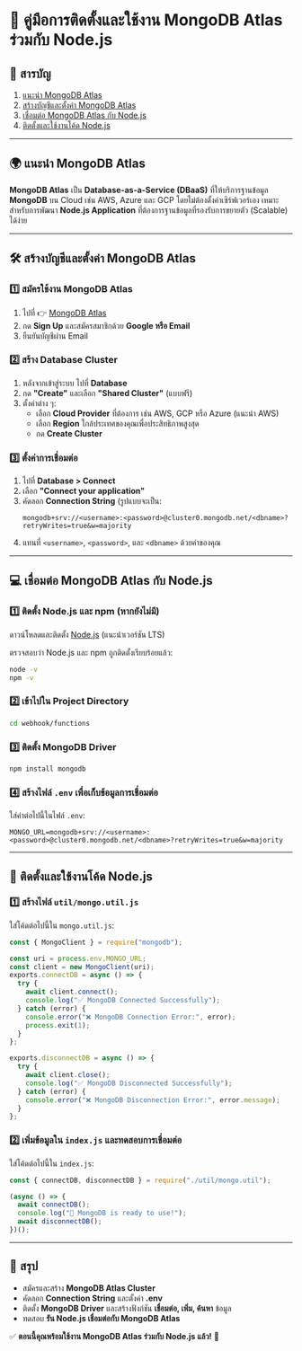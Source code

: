 # 🚀 **คู่มือการติดตั้งและใช้งาน MongoDB Atlas ร่วมกับ Node.js**

## 📌 **สารบัญ**

1. [แนะนำ MongoDB Atlas](#แนะนำ-mongodb-atlas)
2. [สร้างบัญชีและตั้งค่า MongoDB Atlas](#สร้างบัญชีและตั้งค่า-mongodb-atlas)
3. [เชื่อมต่อ MongoDB Atlas กับ Node.js](#เชื่อมต่อ-mongodb-atlas-กับ-nodejs)
4. [ติดตั้งและใช้งานโค้ด Node.js](#ติดตั้งและใช้งานโค้ด-nodejs)

---

## 🌍 **แนะนำ MongoDB Atlas**

**MongoDB Atlas** เป็น **Database-as-a-Service (DBaaS)** ที่ให้บริการฐานข้อมูล **MongoDB** บน Cloud เช่น AWS, Azure และ GCP โดยไม่ต้องตั้งค่าเซิร์ฟเวอร์เอง เหมาะสำหรับการพัฒนา **Node.js Application** ที่ต้องการฐานข้อมูลที่รองรับการขยายตัว (Scalable) ได้ง่าย

---

## 🛠️ **สร้างบัญชีและตั้งค่า MongoDB Atlas**

### 1️⃣ **สมัครใช้งาน MongoDB Atlas**

1. ไปที่ 👉 [MongoDB Atlas](https://www.mongodb.com/cloud/atlas)
2. กด **Sign Up** และสมัครสมาชิกด้วย **Google หรือ Email**
3. ยืนยันบัญชีผ่าน Email

### 2️⃣ **สร้าง Database Cluster**

1. หลังจากเข้าสู่ระบบ ไปที่ **Database**
2. กด **"Create"** และเลือก **"Shared Cluster"** (แบบฟรี)
3. ตั้งค่าต่าง ๆ:
   - เลือก **Cloud Provider** ที่ต้องการ เช่น AWS, GCP หรือ Azure (แนะนำ AWS)
   - เลือก **Region** ใกล้ประเทศของคุณเพื่อประสิทธิภาพสูงสุด
   - กด **Create Cluster**

### 3️⃣ **ตั้งค่าการเชื่อมต่อ**

1. ไปที่ **Database > Connect**
2. เลือก **"Connect your application"**
3. คัดลอก **Connection String** (รูปแบบจะเป็น:
   ```
   mongodb+srv://<username>:<password>@cluster0.mongodb.net/<dbname>?retryWrites=true&w=majority
   ```
4. แทนที่ `<username>`, `<password>`, และ `<dbname>` ด้วยค่าของคุณ

---

## 💻 **เชื่อมต่อ MongoDB Atlas กับ Node.js**

### 1️⃣ **ติดตั้ง Node.js และ npm (หากยังไม่มี)**

ดาวน์โหลดและติดตั้ง [Node.js](https://nodejs.org/) (แนะนำเวอร์ชัน LTS)

ตรวจสอบว่า Node.js และ npm ถูกติดตั้งเรียบร้อยแล้ว:

```sh
node -v
npm -v
```

### 2️⃣ **เข้าไปใน Project Directory**

```sh
cd webhook/functions
```

### 3️⃣ **ติดตั้ง MongoDB Driver**

```sh
npm install mongodb
```

### 4️⃣ **สร้างไฟล์ `.env` เพื่อเก็บข้อมูลการเชื่อมต่อ**

ใส่ค่าต่อไปนี้ในไฟล์ `.env`:

```
MONGO_URL=mongodb+srv://<username>:<password>@cluster0.mongodb.net/<dbname>?retryWrites=true&w=majority
```

---

## 📝 **ติดตั้งและใช้งานโค้ด Node.js**

### 1️⃣ **สร้างไฟล์ `util/mongo.util.js`**

ใส่โค้ดต่อไปนี้ใน `mongo.util.js`:

```javascript
const { MongoClient } = require("mongodb");

const uri = process.env.MONGO_URL;
const client = new MongoClient(uri);
exports.connectDB = async () => {
  try {
    await client.connect();
    console.log("✅ MongoDB Connected Successfully");
  } catch (error) {
    console.error("❌ MongoDB Connection Error:", error);
    process.exit(1);
  }
};

exports.disconnectDB = async () => {
  try {
    await client.close();
    console.log("✅ MongoDB Disconnected Successfully");
  } catch (error) {
    console.error("❌ MongoDB Disconnection Error:", error.message);
  }
};
```

### 2️⃣ **เพิ่มข้อมูลใน `index.js` และทดสอบการเชื่อมต่อ**

ใส่โค้ดต่อไปนี้ใน `index.js`:

```javascript
const { connectDB, disconnectDB } = require("./util/mongo.util");

(async () => {
  await connectDB();
  console.log("🎉 MongoDB is ready to use!");
  await disconnectDB();
})();
```

---

## 🎉 **สรุป**

- สมัครและสร้าง **MongoDB Atlas Cluster**
- คัดลอก **Connection String** และตั้งค่า **.env**
- ติดตั้ง **MongoDB Driver** และสร้างฟังก์ชัน **เชื่อมต่อ, เพิ่ม, ค้นหา** ข้อมูล
- ทดสอบ **รัน Node.js เชื่อมต่อกับ MongoDB Atlas**

✅ **ตอนนี้คุณพร้อมใช้งาน MongoDB Atlas ร่วมกับ Node.js แล้ว!** 🚀
